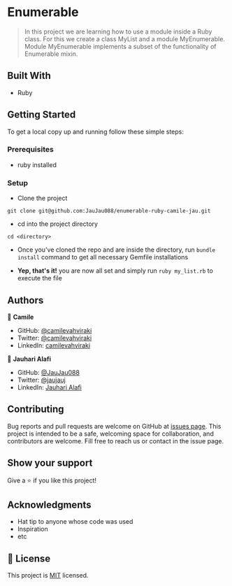 # Enumerable

> In this project we are learning how to use a module inside a Ruby class. For this we create a class MyList and a module MyEnumerable. Module MyEnumerable implements a subset of the functionality of Enumerable mixin.

## Built With

- Ruby

## Getting Started

To get a local copy up and running follow these simple steps:

### Prerequisites

- ruby installed

### Setup

- Clone the project
```terminal
git clone git@github.com:JauJau088/enumerable-ruby-camile-jau.git
```

- cd into the project directory
```terminal
cd <directory>
```

- Once you've cloned the repo and are inside the directory, run `bundle install` command to get all necessary Gemfile installations

- **Yep, that's it!** you are now all set and simply run `ruby my_list.rb` to execute the file


## Authors

👤 **Camile**

- GitHub: [@camilevahviraki](https://github.com/camilevahviraki)
- Twitter: [@camilevahviraki](https://twitter.com/CamileVahviraki)
- LinkedIn: [camilevahviraki](https://www.linkedin.com/in/camile-vahviraki)

👤 **Jauhari Alafi**

- GitHub: [@JauJau088](https://github.com/JauJau088)
- Twitter: [@jaujauj](https://twitter.com/jaujauj)
- LinkedIn: [Jauhari Alafi](https://linkedin.com/in/jauhari-alafi/)

## Contributing

Bug reports and pull requests are welcome on GitHub at [issues page](../../issues/). This project is intended to be a safe, welcoming space for collaboration, and contributors are welcome.
Fill free to reach us or contact in the issue page.

## Show your support

Give a ⭐️ if you like this project!

## Acknowledgments

- Hat tip to anyone whose code was used
- Inspiration
- etc

## 📝 License

This project is [MIT](./LICENSE) licensed.
